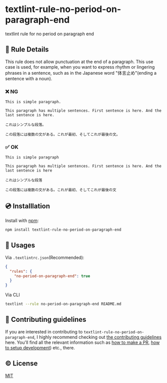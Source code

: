 # textlint-rule-no-period-on-paragraph-end

textlint rule for no period on paragraph end

## 📖 Rule Details

This rule does not allow punctuation at the end of a paragraph. This use case is used, for example, when you want to express rhythm or lingering phrases in a sentence, such as in the Japanese word "体言止め"(ending a sentence with a noun).

### ❌ NG

```
This is simple paragraph.

This paragraph has multiple sentences. First sentence is here. And the last sentence is here.

これはシンプルな段落。

この段落には複数の文がある。これが最初、そしてこれが最後の文。
```

### ✅ OK

```
This is simple paragraph

This paragraph has multiple sentences. First sentence is here. And the last sentence is here

これはシンプルな段落

この段落には複数の文がある。これが最初、そしてこれが最後の文
```

## 💿 Installlation

Install with [npm](https://www.npmjs.com/):

```sh
npm install textlint-rule-no-period-on-paragraph-end
```

## 🚀 Usages

Via `.textlintrc.json`(Recommended):

```json
{
  "rules": {
    "no-period-on-paragraph-end": true
  }
}
```

Via CLI

```sh
textlint --rule no-period-on-paragraph-end README.md
```

## 🙌 Contributing guidelines

If you are interested in contributing to `textlint-rule-no-period-on-paragraph-end`, I highly recommend checking out [the contributing guidelines](/CONTRIBUTING.md) here. You'll find all the relevant information such as [how to make a PR](/CONTRIBUTING.md#pull-request-guidelines), [how to setup development](/CONTRIBUTING.md#development-setup)) etc., there.

## ©️ License

[MIT](http://opensource.org/licenses/MIT)
